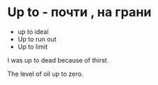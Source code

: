 # Up to - почти , на грани

- up to ideal
- Up to run out
- Up to limit

I was up to dead because of thirst.

The level of oil up to zero.
